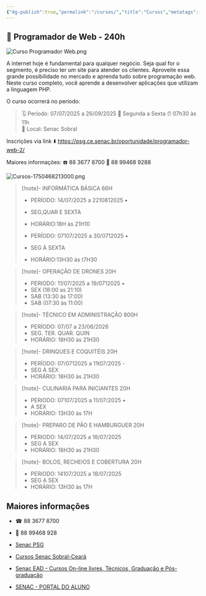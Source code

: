 ```yaml
---
{"dg-publish":true,"permalink":"/cursos/","title":"Cursos","metatags":{"description":"Programação de Cursos no Senac Ceará em Sobral"},"contentClasses":"cards cards-cols-3 cards-cover","tags":["curso","Senac"],"noteIcon":2,"updated":"2025-07-02T14:54:11.982-03:00"}
---
```




<div class="transclusion internal-embed is-loaded"><div class="markdown-embed">




## 📢  Programador de Web - 240h 

![Curso  Programador Web.png](/img/user/Tecnico/cursos/Curso%20%20Programador%20Web.png)

A internet hoje é fundamental para qualquer negócio. Seja qual for o segmento, é preciso ter um site para atender os clientes. Aproveite essa grande possibilidade no mercado e aprenda tudo sobre programação web. Neste curso completo, você aprende a desenvolver aplicações que utilizam a linguagem PHP.

O curso ocorrerá no período: 
> 🗓️ Período: 07/07/2025 a 26/09/2025 
> 📝 Segunda a Sexta
> ⏰ 07h30 às 11h  
> 📍 Local: Senac Sobral

Inscrições via link ⬇️
https://psg.ce.senac.br/oportunidade/programador-web-2/

Maiores informações:
☎️ 88 3677 8700
📱 88 99468 9288


</div></div>


![Cursos-1750468213000.png](/img/user/Cursos-1750468213000.png)

>[!note]- INFORMÁTICA BÁSICA 66H
> - PERÍODO: 14/07/2025 a 2210812025 •
> - SEG,QUAR E SEXTA
> - HORÁRIO:18H às 21H10
>
> - PERÍODO: 07107/2025 a 30/0712025 •
> - SEG À SEXTA
> - HORÁRIO:13H30 às t7H30

>[!note]- OPERAÇÃO DE DRONES 20H
> - PERIODO: 11/07/2025 a 19/0712025 •
> - SEX (18:00 as 21:10)
> - SAB (13:30 às 17:00)
> - SAB (07:30 às 11:00)

>[!note]- TÉCNICO EM ADMINISTRAÇÃO 800H
> - PERÍODO: 07/07 a 23/06/2026
> - SEG. TER. QUAR. QUIN
> - HORÁRIO: 18H30 às 21H30

>[!note]- DRINQUES E COQUITÉIS 20H
> - PERÍODO: 07/0712025 a 11t07/2025 -
> - SEG À SEX
> - HORÁRIO: 18H30 às 21H30

>[!note]- CULINARIA PARA INICIANTES 20H
> - PERIODO: 07107/2025 a 11/07/2025 •
> - A SEX
> - HORÁRIO: 13H30 às 17H

>[!note]- PREPARO DE PÃO E HAMBURGUER 20H
> - PERIODO: 14/07/2025 a 18/07/2025
> - SEG A SEX
> - HORÁRIO: 18H30 as 21H30

>[!note]- BOLOS, RECHEIOS E COBERTURA 20H
> - PERIODO: 14107/2025 a 18/07/2025
> - SEG A SEX
> - HORÁRIO: 13H30 às 17H

## Maiores informações

 - ☎ 88 3677 8700
 - 📱 88 99468 928

 - [Senac PSG](https://psg.ce.senac.br/oportunidades/)
 - [Cursos Senac Sobral-Ceará](https://cursos.ce.senac.br/unidade/senac-sobral/)
 - [Senac EAD - Cursos On-line livres, Técnicos, Graduação e Pós-graduação](https://www.ead.senac.br/)
 - [SENAC - PORTAL DO ALUNO](https://cloud.plataforma.senac.br/senacportalaluno/#/login)

